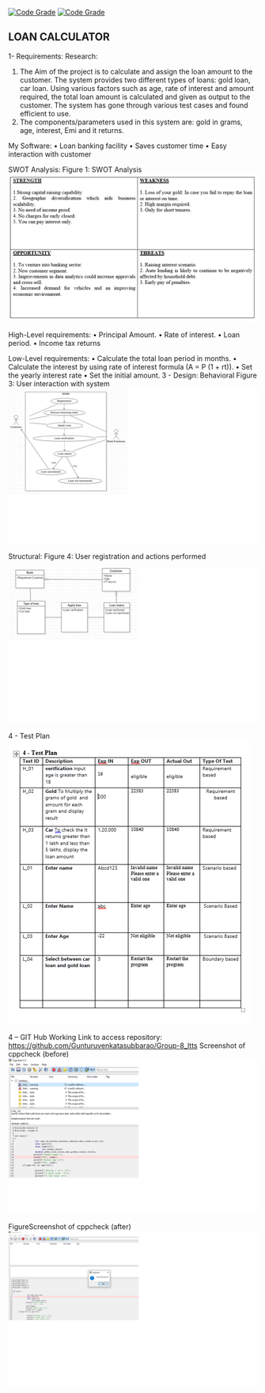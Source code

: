 [![Code Grade](https://www.code-inspector.com/project/19073/score/svg)](https://frontend.code-inspector.com/public/project/19073/Group-8_ltts/dashboard)
[![Code Grade](https://www.code-inspector.com/project/19073/status/svg)](https://frontend.code-inspector.com/public/project/19073/Group-8_ltts/dashboard)

## LOAN CALCULATOR </br>


1- Requirements:
Research:

1.	The Aim of the project is to calculate and assign the loan amount to the customer. The system provides two different types of loans: gold loan, car loan. Using various factors such as age, rate of interest and amount required, the total loan amount is calculated and given as output to the customer. The system has gone through various test cases and found efficient to use.
2.	The components/parameters used in this system are: gold in grams, age, interest, Emi and it returns.

My Software:
•	Loan banking facility
•	Saves customer time 
•	Easy interaction with customer

SWOT Analysis:
Figure 1: SWOT Analysis
![Alt Text](https://github.com/Gunturuvenkatasubbarao/Group-8_ltts/blob/main/img/swot.png)

High-Level requirements:
•	Principal Amount.
•	Rate of interest.
•	Loan period.
•	Income tax returns

Low-Level requirements:
•	Calculate the total loan period in months.
•	Calculate the interest by using rate of interest formula (A = P (1 + rt)).
•	Set the yearly interest rate
•	Set the initial amount. 
3 - Design:
Behavioral
Figure 3: User interaction with system
![Alt Text](https://github.com/Gunturuvenkatasubbarao/Group-8_ltts/blob/main/img/behavioral.png)

Structural:
Figure 4: User registration and actions performed

![Alt Text](https://github.com/Gunturuvenkatasubbarao/Group-8_ltts/blob/main/img/stuctural.png)

4 - Test Plan
![Alt Text](https://github.com/Gunturuvenkatasubbarao/Group-8_ltts/blob/main/img/test.PNG)

4 – GIT Hub Working
Link to access repository: https://github.com/Gunturuvenkatasubbarao/Group-8_ltts
Screenshot of cppcheck (before)
![Alt Text](https://github.com/Gunturuvenkatasubbarao/Group-8_ltts/blob/main/img/code.png)


FigureScreenshot of cppcheck (after)
![Alt Text](https://github.com/Gunturuvenkatasubbarao/Group-8_ltts/blob/main/img/cppcheck.png)


